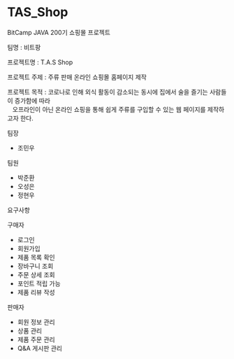 # TAS_Shop

BitCamp JAVA 200기 쇼핑몰 프로젝트

팀명 : 비트팡

프로젝트명 : T.A.S Shop

프로젝트 주제 :  주류 판매 온라인 쇼핑몰 홈페이지 제작

프로젝트 목적 : 코로나로 인해 외식 활동이 감소되는 동시에 집에서 술을 즐기는 사람들이 증가함에 따라 <br>
&nbsp;&nbsp;&nbsp;오프라인이 아닌 온라인 쇼핑을 통해 쉽게 주류를 구입할 수 있는 웹 페이지를 제작하고자 한다. 

팀장
 - 조민우
 
 팀원
 - 박준환
 - 오성은
 - 정현우
 
 요구사항
 
 구매자
 - 로그인
 - 회원가입
 - 제품 목록 확인
 - 장바구니 조회
 - 주문 상세 조회
 - 포인트 적립 가능
 - 제품 리뷰 작성
 
 판매자
 - 회원 정보 관리
 - 상품 관리
 - 제품 주문 관리
 - Q&A 게시판 관리
 